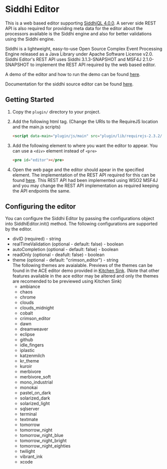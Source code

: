 # Siddhi Editor

This is a web based editor supporting [SiddhiQL 4.0.0](https://github.com/nadundesilva/wso2-siddhi/tree/4.0.0). A server side REST API is also required for providing meta data for the editor about the processors available is the Siddhi engine and also for better validations using the Siddhi engine.

Siddhi is a lightweight, easy-to-use Open Source Complex Event Processing Engine released as a Java Library under Apache Software License v2.0. Siddhi Editor's REST API uses Siddhi 3.1.3-SNAPSHOT and MSF4J 2.1.0-SNAPSHOT to implement the REST API required by the web based editor.

A demo of the editor and how to run the demo can be found [here](https://github.com/nadundesilva/WSO2SiddhiEditor/tree/master/docs/demo).

Documentation for the siddhi source editor can be found [here](https://docs.google.com/document/d/1507PAdMjlweDCU0QUPPHuPSqYvI58KmbU7q75rOwjC8/edit?usp=sharing).

## Getting Started

1. Copy the `plugin/` directory to your project.
2. Add the following html tag. (Change the URIs to the RequireJS location and the main.js scripts)
   ```html
   <script data-main="plugin/js/main" src="plugin/lib/requirejs-2.3.2/require.js"></script>
   ```
   
3. Add the following element to where you want the editor to appear. You can use a `<div>` element instead of `<pre>`
   ```html
   <pre id="editor"></pre>
   ```
   
4. Open the web page and the editor should apear in the specified element.
   The implementation of the REST API required for this can be found [here](https://github.com/nadundesilva/WSO2SiddhiEditor/tree/master/docs/demo/server). This REST API had been implemented using WSO2 MSF4J and you may change the REST API implementation as required keeping the API endpoints the same.

## Configuring the editor

You can configure the Siddhi Editor by passing the configurations object into SiddhiEditor.init() method. The following configurations are supported by the editor.

* divID (required) - string
* realTimeValidation (optional - default: false) - boolean
* autoCompletion (optional - default: false) - boolean
* readOnly (optional - deafult: false) - boolean
* theme (optional - default: "crimson_editor") - string<br>
  The following themes are avaialable. Previews of the themes can be found in the ACE editor demo provided in [Kitchen Sink](https://ace.c9.io/build/kitchen-sink.html). (Note that other features available in the ace editor may be altered and only the themes are recomended to be previewed using Kitchen Sink)
  * ambiance
  * chaos
  * chrome
  * clouds
  * clouds_midnight
  * cobalt
  * crimson_editor
  * dawn
  * dreamweaver
  * eclipse
  * github
  * idle_fingers
  * iplastic
  * katzenmilch
  * kr_theme
  * kuroir
  * merbivore
  * merbivore_soft
  * mono_industrial
  * monokai
  * pastel_on_dark
  * solarized_dark
  * solarized_light
  * sqlserver
  * terminal
  * textmate
  * tomorrow
  * tomorrow_night
  * tomorrow_night_blue
  * tomorrow_night_bright
  * tomorrow_night_eighties
  * twilight
  * vibrant_ink
  * xcode
